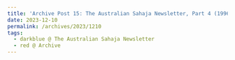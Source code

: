 ```yaml
---
title: 'Archive Post 15: The Australian Sahaja Newsletter, Part 4 (1996)'
date: 2023-12-10
permalink: /archives/2023/1210
tags:
  - darkblue @ The Australian Sahaja Newsletter
  - red @ Archive
---
```




<br>